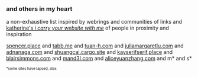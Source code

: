 ### and others in my heart

a non-exhaustive list inspired by webrings and communities of links and [katherine's *i carry your website with me*](https://kayserifserif.place/carry/) of people in proximity and inspiration 

[spencer.place](https://spencer.place) and [tabb.me](https://www.tabb.me) and [tuan-h.com](https://tuan-h.com/archive) and [juliamargaretlu.com](https://juliamargaretlu.com) and [adnanaga.com](https://adnanaga.com) and [shuangcai.cargo.site](https://shuangcai.cargo.site) and [kayserifserif.place](https://kayserifserif.place) and [blairsimmons.com](https://www.blairsimmons.com) and  [mand3l.com](https://www.mand3l.com) and [aliceyuanzhang.com](https://aliceyuanzhang.com/) and m* and s* 

<sub><sup>*some sites have lapsed, alas</sup></sub>
